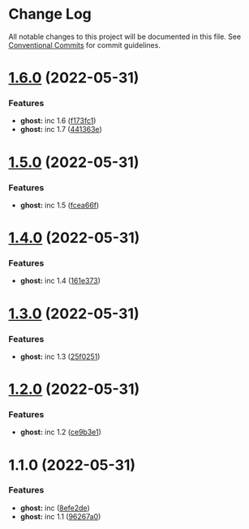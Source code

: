 # Change Log

All notable changes to this project will be documented in this file.
See [Conventional Commits](https://conventionalcommits.org) for commit guidelines.

# [1.6.0](https://github.com/dbasilioesp/lerna-learning/compare/v1.5.0...v1.6.0) (2022-05-31)


### Features

* **ghost:** inc 1.6 ([f173fc1](https://github.com/dbasilioesp/lerna-learning/commit/f173fc1394384f0879bff4183ca6ef21cb4ebdf6))
* **ghost:** inc 1.7 ([441363e](https://github.com/dbasilioesp/lerna-learning/commit/441363e81386905a4b5e409d9ec6d51403c80866))





# [1.5.0](https://github.com/dbasilioesp/lerna-learning/compare/v1.4.0...v1.5.0) (2022-05-31)


### Features

* **ghost:** inc 1.5 ([fcea66f](https://github.com/dbasilioesp/lerna-learning/commit/fcea66f11c23f51d280c798a1f00d82f24e1cdda))





# [1.4.0](https://github.com/dbasilioesp/lerna-learning/compare/v1.3.0...v1.4.0) (2022-05-31)


### Features

* **ghost:** inc 1.4 ([161e373](https://github.com/dbasilioesp/lerna-learning/commit/161e3736d4c4d38ad33405b8a8894ba92e7cdc1c))





# [1.3.0](https://github.com/dbasilioesp/lerna-learning/compare/v1.2.0...v1.3.0) (2022-05-31)


### Features

* **ghost:** inc 1.3 ([25f0251](https://github.com/dbasilioesp/lerna-learning/commit/25f0251d42376435e0534be44bc8de3aed065b3f))





# [1.2.0](https://github.com/dbasilioesp/lerna-learning/compare/v1.1.0...v1.2.0) (2022-05-31)


### Features

* **ghost:** inc 1.2 ([ce9b3e1](https://github.com/dbasilioesp/lerna-learning/commit/ce9b3e17c105e1cb0dceaab4451b75130e892227))





# 1.1.0 (2022-05-31)


### Features

* **ghost:** inc ([8efe2de](https://github.com/dbasilioesp/lerna-learning/commit/8efe2de4daf95e7c21f046111077a0aa537d070a))
* **ghost:** inc 1.1 ([96267a0](https://github.com/dbasilioesp/lerna-learning/commit/96267a085df226b2ac8be47a0f0552f9cd614fbc))
